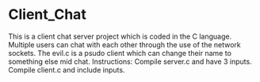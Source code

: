 # Client_Chat
This is a client chat server project which is coded in the C language. Multiple users can chat with each other through the use of the network sockets. 
The evil.c is a psudo client which can change their name to something else mid chat.
Instructions:
  Compile server.c and have 3 inputs.
  Compile client.c and include inputs.
